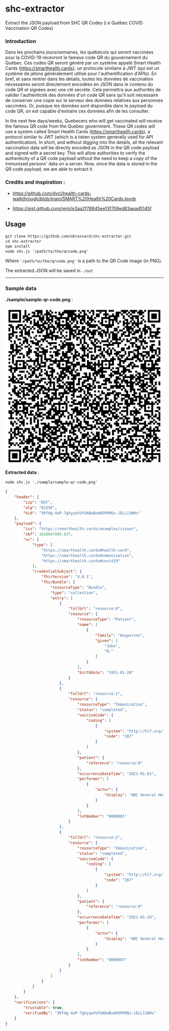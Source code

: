 # shc-extractor

Extract the JSON payload from SHC QR Codes (i.e Québec COVID Vaccination QR Codes)

### Introduction

Dans les prochains jours/semaines, les québécois qui seront vaccinées pour la COVID-19 recevront le fameux code QR du gouvernement du Québec. Ces codes QR seront généré par un système appelé Smart Health Cards (https://smarthealth.cards), un protocole similaire à JWT (qui est un système de jetons généralement utilisé pour l'authentification d'APIs). En bref, et sans rentrer dans les details, toutes les données de vaccination nécessaires seront directement encodées en JSON dans le contenu du code QR et signées avec une clé secrète. Cela permettra aux authorités de valider l'authenticité des données d'un code QR sans qu'il soit nécessaire de conserver une copie sur le serveur des données relatives aux personnes vaccinées. Or, puisque les données sont disponible dans le payload du code QR, on est capable d'extraire ces données afin de les consulter.

In the next few days/weeks, Quebecers who will get vaccinated will receive the famous QR code from the Quebec government. These QR codes will use a system called Smart Health Cards (https://smarthealth.cards), a protocol similar to JWT (which is a token system generally used for API authentication). In short, and without digging into the details, all the relevant vaccination data will be directly encoded as JSON in the QR code payload and signed with a secret key. This will allow authorities to verify the authenticity of a QR code payload without the need to keep a copy of the immunized persons' data on a server. Now, since the data is stored in the QR code payload, we are able to extract it. 

### Credits and inspiration :

* https://github.com/dvci/health-cards-walkthrough/blob/main/SMART%20Health%20Cards.ipynb

* https://gist.github.com/remi/e3aa2f78845ee13f706ed83aead5145f


## Usage 

```
git clone https://github.com/obrassard/shc-extractor.git
cd shc-extractor
npm install
node shc.js '/path/to/the/qrcode.png'
```

Where `'/path/to/the/qrcode.png'` is a path to the QR Code image (in PNG).

The extracted JSON will be saved in `./out`

---

### Sample data

**./sample/sample-qr-code.png** :

![Sample QR Code](./sample/sample-qr-code.png)

**Extracted data** :
```
node shc.js './sample/sample-qr-code.png'
```

```json
{
    "header": {
        "zip": "DEF",
        "alg": "ES256",
        "kid": "3Kfdg-XwP-7gXyywtUfUADwBumDOPKMQx-iELL11W9s"
    },
    "payload": {
        "iss": "https://smarthealth.cards/examples/issuer",
        "nbf": 1620847989.837,
        "vc": {
            "type": [
                "https://smarthealth.cards#health-card",
                "https://smarthealth.cards#immunization",
                "https://smarthealth.cards#covid19"
            ],
            "credentialSubject": {
                "fhirVersion": "4.0.1",
                "fhirBundle": {
                    "resourceType": "Bundle",
                    "type": "collection",
                    "entry": [
                        {
                            "fullUrl": "resource:0",
                            "resource": {
                                "resourceType": "Patient",
                                "name": [
                                    {
                                        "family": "Anyperson",
                                        "given": [
                                            "John",
                                            "B."
                                        ]
                                    }
                                ],
                                "birthDate": "1951-01-20"
                            }
                        },
                        {
                            "fullUrl": "resource:1",
                            "resource": {
                                "resourceType": "Immunization",
                                "status": "completed",
                                "vaccineCode": {
                                    "coding": [
                                        {
                                            "system": "http://hl7.org/fhir/sid/cvx",
                                            "code": "207"
                                        }
                                    ]
                                },
                                "patient": {
                                    "reference": "resource:0"
                                },
                                "occurrenceDateTime": "2021-01-01",
                                "performer": [
                                    {
                                        "actor": {
                                            "display": "ABC General Hospital"
                                        }
                                    }
                                ],
                                "lotNumber": "0000001"
                            }
                        },
                        {
                            "fullUrl": "resource:2",
                            "resource": {
                                "resourceType": "Immunization",
                                "status": "completed",
                                "vaccineCode": {
                                    "coding": [
                                        {
                                            "system": "http://hl7.org/fhir/sid/cvx",
                                            "code": "207"
                                        }
                                    ]
                                },
                                "patient": {
                                    "reference": "resource:0"
                                },
                                "occurrenceDateTime": "2021-01-29",
                                "performer": [
                                    {
                                        "actor": {
                                            "display": "ABC General Hospital"
                                        }
                                    }
                                ],
                                "lotNumber": "0000007"
                            }
                        }
                    ]
                }
            }
        }
    },
    "verifications": {
        "trustable": true,
        "verifiedBy": "3Kfdg-XwP-7gXyywtUfUADwBumDOPKMQx-iELL11W9s"
    }
}
```
